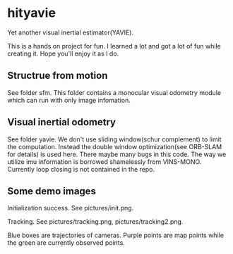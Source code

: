 # hityavie
Yet another visual inertial estimator(YAVIE). 

This is a hands on project for fun. I learned a lot and got a lot of fun while creating it. Hope you'll enjoy it as I do.

## Structrue from motion
See folder sfm. This folder contains a monocular visual odometry module which can run with only image infomation.

## Visual inertial odometry
See folder yavie. We don't use sliding window(schur complement) to limit the computation. Instead the double window optimization(see ORB-SLAM for details) is used here. There maybe many bugs in this code. The way we utilize imu information is borrowed shamelessly from VINS-MONO. Currently loop closing is not contained in the repo.

## Some demo images
Initialization success. See pictures/init.png.

Tracking. See pictures/tracking.png, pictures/tracking2.png.

Blue boxes are trajectories of cameras. Purple points are map points while the green are currently observed points.

